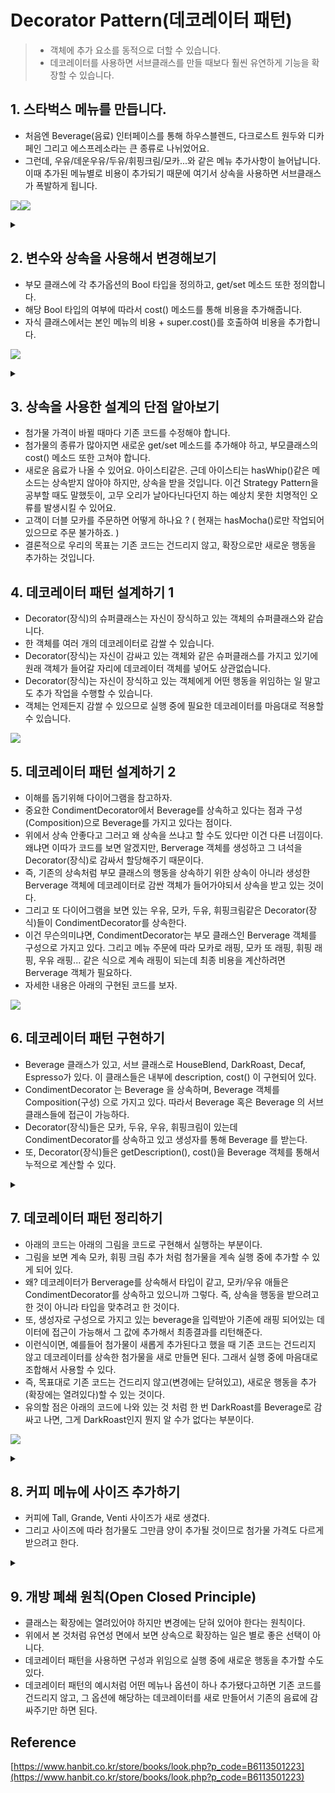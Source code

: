 # Decorator Pattern(데코레이터 패턴)
> - 객체에 추가 요소를 동적으로 더할 수 있습니다. 
> - 데코레이터를 사용하면 서브클래스를 만들 때보다 훨씬 유연하게 기능을 확장할 수 있습니다. 

## 1. 스타벅스 메뉴를 만듭니다. 
- 처음엔 Beverage(음료) 인터페이스를 통해 하우스블렌드, 다크로스트 원두와 디카페인 그리고 에스프레소라는 큰 종류로 나뉘었어요. 
- 그런데, 우유/데운우유/두유/휘핑크림/모카...와 같은 메뉴 추가사항이 늘어납니다. 이때 추가된 메뉴별로 비용이 추가되기 때문에 여기서 상속을 사용하면 서브클래스가 폭발하게 됩니다. 

![](https://velog.velcdn.com/images/dev_kickbell/post/3189eaf0-8db8-43c7-970f-cb6a276bf77c/image.png)![](https://velog.velcdn.com/images/dev_kickbell/post/1387d242-a9f8-4e47-82cc-f81eeb69b26c/image.png)

<details>
  <summary><a href="https://github.com/kickbell/pb"></a></summary>
  <p>

```swift
protocol Beverage {
    var description: String { get }
    
    func getDescription() -> String
    func cost() -> Double
}

class HouseBlend: Beverage {
    let description: String = "하우스 블렌드 원두"
    
    func getDescription() -> String {
        return description
    }
    
    func cost() -> Double {
        return 2.49
    }
}

class DarkRoast: Beverage {
    let description: String = "다크 로스트 원두"
    
    func getDescription() -> String {
        return description
    }
    
    func cost() -> Double {
        return 2.49
    }
}

class Decaf: Beverage {
    let description: String = "디카페인"
    
    func getDescription() -> String {
        return description
    }
    
    func cost() -> Double {
        return 2.29
    }
}

class Espresso: Beverage {
    let description: String = "에스프레소"
    
    func getDescription() -> String {
        return description
    }
    
    func cost() -> Double {
        return 1.99
    }
}
```
```swift
/*
 milk 우유
 steamed milk 데운 우유
 soy milk 두유
 whip 휘핑크림
 mocha 모카
 ...
 */
class HouseBlendWithMilk: Beverage { ... }
class HouseBlendWithSteamedMilk: Beverage { ... }
class HouseBlendWithSoy: Beverage { ... }
class HouseBlendWithMocha: Beverage { ... }
class HouseBlendWithWhip: Beverage { ... }
class HouseBlendWithMilkandSoy: Beverage { ... }
class HouseBlendWithSteamedMilkandWhip: Beverage { ... }
class HouseBlendWithSoyandWhip: Beverage { ... }
class HouseBlendWithMochaandWhip: Beverage { ... }
class HouseBlendWithWhipandMilkandSoy: Beverage { ... }

class DarkRoastWithMilk: Beverage { ... }
class DarkRoastWithSteamedMilk: Beverage { ... }
class DarkRoastWithSoy: Beverage { ... }
class DarkRoastWithMocha: Beverage { ... }
class DarkRoastWithWhip: Beverage { ... }
class DarkRoastWithMilkandSoy: Beverage { ... }
class DarkRoastWithSteamedMilkandWhip: Beverage { ... }
class DarkRoastWithSoyandWhip: Beverage { ... }
class DarkRoastWithMochaandWhip: Beverage { ... }
class DarkRoastWithWhipandMilkandSoy: Beverage { ... }

class EspressoWithMilk: Beverage { ... }
class EspressoWithSteamedMilk: Beverage { ... }
class EspressoWithSoy: Beverage { ... }
class EspressoWithMocha: Beverage { ... }
class EspressoWithWhip: Beverage { ... }
class EspressoWithMilkandSoy: Beverage { ... }
class EspressoWithSteamedMilkandWhip: Beverage { ... }
class EspressoWithSoyandWhip: Beverage { ... }
class EspressoWithMochaandWhip: Beverage { ... }
class EspressoWithWhipandMilkandSoy: Beverage { ... }

class DecafWithMilk: Beverage { ... }
class DecafWithSteamedMilk: Beverage { ... }
class DecafWithSoy: Beverage { ... }
class DecafWithMocha: Beverage { ... }
class DecafWithWhip: Beverage { ... }
class DecafWithMilkandSoy: Beverage { ... }
class DecafWithSteamedMilkandWhip: Beverage { ... }
class DecafWithSoyandWhip: Beverage { ... }
class DecafWithMochaandWhip: Beverage { ... }
class DecafWithWhipandMilkandSoy: Beverage { ... }

```
  </p>
</details>

## 2. 변수와 상속을 사용해서 변경해보기
- 부모 클래스에 각 추가옵션의 Bool 타입을 정의하고, get/set 메소드 또한 정의합니다.
- 해당 Bool 타입의 여부에 따라서 cost() 메소드를 통해 비용을 추가해줍니다. 
- 자식 클래스에서는 본인 메뉴의 비용 + super.cost()를 호출하여 비용을 추가합니다. 

![](https://velog.velcdn.com/images/dev_kickbell/post/681b7e16-a922-4037-bbbb-92d8824d7d54/image.png)

<details>
  <summary><a href="https://github.com/kickbell/pb"></a></summary>
  <p>

```swift
class Beverage {
    private var description: String
    private var milk: Bool = false
    private var soy: Bool = false
    private var mocha: Bool = false
    private var whip: Bool = false
    
    init(description: String) {
        self.description = description
    }
    
    func getDescription() -> String {
        self.description
    }
    
    private func hasMilk() -> Bool { self.milk }
    private func hasSoy() -> Bool { self.soy }
    private func hasMocha() -> Bool { self.mocha }
    private func hasWhip() -> Bool { self.whip }
    
    func setMilk(_ b: Bool) { self.milk = b }
    func setSoy(_ b: Bool) { self.soy = b }
    func setMocha(_ b: Bool) { self.mocha = b }
    func setWhip(_ b: Bool) { self.whip = b }
    func cost() -> Double {
        var condimentCost: Double = 0.0 //첨가물 비용
        let milkCost: Double = 2.0
        let soyCost: Double = 3.0
        let mochaCost: Double = 2.5
        let whipCost: Double = 1.0
        
        if hasMilk() { condimentCost += milkCost }
        if hasSoy() { condimentCost += soyCost }
        if hasMocha() { condimentCost += mochaCost }
        if hasWhip() { condimentCost += whipCost }
        
        return condimentCost
    }
    
}
```
    
```swift
class HouseBlend: Beverage {
    override func cost() -> Double {
        return 2.49 + super.cost()
    }
}

class DarkRoast: Beverage {
    override func cost() -> Double {
        return 2.49 + super.cost()
    }
}

class Decaf: Beverage {
    override func cost() -> Double {
        return 2.29 + super.cost()
    }
}

class Espresso: Beverage {
    override func cost() -> Double {
        return 1.99 + super.cost()
    }
}
```
    
```swift
let cafelatte = Espresso(description: "카페라떼")
cafelatte.setMilk(true)

//에스프레소 1.99 + 우유 2.0
print(cafelatte.getDescription(), cafelatte.cost())

let cafeMocha = Espresso(description: "카페모카")
cafeMocha.setMocha(true)
cafeMocha.setWhip(true)

//에스프레소 1.99 + 모카 2.5 + whip 1.0
print(cafeMocha.getDescription(), cafeMocha.cost())
    
    
/*
카페라떼 3.99
카페모카 5.49
*/
```
  </p>
</details>

## 3. 상속을 사용한 설계의 단점 알아보기 
- 첨가물 가격이 바뀔 때마다 기존 코드를 수정해야 합니다.
- 첨가물의 종류가 많아지면 새로운 get/set 메소드를 추가해야 하고, 부모클래스의 cost() 메소드 또한 고쳐야 합니다. 
- 새로운 음료가 나올 수 있어요. 아이스티같은. 근데 아이스티는 hasWhip()같은 메소드는 상속받지 않아야 하지만, 상속을 받을 것입니다. 이건 Strategy Pattern을 공부할 때도 말했듯이, 고무 오리가 날아다닌다던지 하는 예상치 못한 치명적인 오류를 발생시킬 수 있어요. 
- 고객이 더블 모카를 주문하면 어떻게 하나요 ? ( 현재는 hasMocha()로만 작업되어있으므로 주문 불가하죠. ) 
- 결론적으로 우리의 목표는 기존 코드는 건드리지 않고, 확장으로만 새로운 행동을 추가하는 것입니다. 

## 4. 데코레이터 패턴 설계하기 1
- Decorator(장식)의 슈퍼클래스는 자신이 장식하고 있는 객체의 슈퍼클래스와 같습니다. 
- 한 객체를 여러 개의 데코레이터로 감쌀 수 있습니다. 
- Decorator(장식)는 자신이 감싸고 있는 객체와 같은 슈퍼클래스를 가지고 있기에 원래 객체가 들어갈 자리에 데코레이터 객체를 넣어도 상관없습니다.
- Decorator(장식)는 자신이 장식하고 있는 객체에게 어떤 행동을 위임하는 일 말고도 추가 작업을 수행할 수 있습니다. 
- 객체는 언제든지 감쌀 수 있으므로 실행 중에 필요한 데코레이터를 마음대로 적용할 수 있습니다. 
			
![](https://velog.velcdn.com/images/dev_kickbell/post/217b4137-28a8-4cf8-ac7a-342f4b48bd03/image.png)

## 5. 데코레이터 패턴 설계하기 2
- 이해를 돕기위해 다이어그램을 참고하자. 
- 중요한 CondimentDecorator에서 Beverage를 상속하고 있다는 점과 구성(Composition)으로 Beverage를 가지고 있다는 점이다. 
- 위에서 상속 안좋다고 그러고 왜 상속을 쓰냐고 할 수도 있다만 이건 다른 너낌이다. 왜냐면 이따가 코드를 보면 알겠지만, Berverage 객체를 생성하고 그 녀석을 Decorator(장식)로 감싸서 할당해주기 때문이다. 
- 즉, 기존의 상속처럼 부모 클래스의 행동을 상속하기 위한 상속이 아니라 생성한 Berverage 객체에 데코레이터로 감싼 객체가 들어가야되서 상속을 받고 있는 것이다. 
- 그리고 또 다이어그램을 보면 있는 우유, 모카, 두유, 휘핑크림같은 Decorator(장식)들이 CondimentDecorator를 상속한다. 
- 이건 무슨의미냐면, CondimentDecorator는 부모 클래스인 Berverage 객체를 구성으로 가지고 있다. 그리고 메뉴 주문에 따라 모카로 래핑, 모카 또 래핑, 휘핑 래핑, 우유 래핑... 같은 식으로 계속 래핑이 되는데 최종 비용을 계산하려면 Berverage 객체가 필요하다. 
- 자세한 내용은 아래의 구현된 코드를 보자. 

![](https://velog.velcdn.com/images/dev_kickbell/post/a7c7eba5-448e-488c-a9de-ebb125231a90/image.png)


## 6. 데코레이터 패턴 구현하기 
- Beverage 클래스가 있고, 서브 클래스로 HouseBlend, DarkRoast, Decaf, Espresso가 있다. 이 클래스들은 내부에 description, cost() 이 구현되어 있다. 
- CondimentDecorator 는 Beverage 을 상속하며, Beverage 객체를 Composition(구성) 으로 가지고 있다. 따라서 Beverage 혹은 Beverage 의 서브 클래스들에 접근이 가능하다. 
- Decorator(장식)들은 모카, 두유, 우유, 휘핑크림이 있는데 CondimentDecorator를 상속하고 있고 생성자를 통해 Beverage 를 받는다. 
- 또, Decorator(장식)들은 getDescription(), cost()을 Beverage 객체를 통해서 누적으로 계산할 수 있다. 

<details>
  <summary><a href="https://github.com/kickbell/pb"></a></summary>
  <p>

```swift
class Beverage {
    var description: String = "제목 없음"
    
    func getDescription() -> String {
        return self.description
    }
    
    func cost() -> Double {
        return 0.0
    }
}

class CondimentDecorator: Beverage {
    var beverage = Beverage()
}

class HouseBlend: Beverage {
    override init() {
        super.init()
        description = "하우스 블렌드 원두"
    }
    
    override func cost() -> Double {
        return 2.49
    }
}

class DarkRoast: Beverage {
    override init() {
        super.init()
        description = "다크 로스트 원두"
    }
    
    override func cost() -> Double {
        return 2.49
    }
}

class Decaf: Beverage {
    override init() {
        super.init()
        description = "디카페인"
    }
    
    override func cost() -> Double {
        return 2.29
    }
}

class Espresso: Beverage {
    override init() {
        super.init()
        description = "에스프레소"
    }
    
    override func cost() -> Double {
        return 1.99
    }
}

```
    
```swift
class Mocha: CondimentDecorator {
    init(beverage: Beverage) {
        super.init()
        self.beverage = beverage
    }
    
    override func getDescription() -> String {
        return beverage.getDescription() + ", 모카"
    }
    
    override func cost() -> Double {
        return beverage.cost() + 2.5
    }
}

class Soy: CondimentDecorator {
    init(beverage: Beverage) {
        super.init()
        self.beverage = beverage
    }
    
    override func getDescription() -> String {
        return beverage.getDescription() + ", 두유"
    }
    
    override func cost() -> Double {
        return beverage.cost() + 3.0
    }
}

class Milk: CondimentDecorator {
    init(beverage: Beverage) {
        super.init()
        self.beverage = beverage
    }
    
    override func getDescription() -> String {
        return beverage.getDescription() + ", 우유"
    }
    
    override func cost() -> Double {
        return beverage.cost() + 2.0
    }
}

class Whip: CondimentDecorator {
    init(beverage: Beverage) {
        super.init()
        self.beverage = beverage
    }
    
    override func getDescription() -> String {
        return beverage.getDescription() + ", 휘핑크림"
    }
    
    override func cost() -> Double {
        return beverage.cost() + 1.0
    }
}
```
```swift
/*
 <메뉴판>
 
 [메인메뉴]
 2.49 하우스블렌드
 2.49 다크로스트
 2.29 디카페인
 1.99 에스프레소
 
 [첨가물]
 2.0 우유
 3.0 두유
 2.5 모카
 1.0 휘핑크림
 
 */

var beverage: Beverage = Espresso()
print("\(beverage.getDescription()) $\(beverage.cost())")
//에스프레소 $1.99

var beverage2: Beverage = DarkRoast()
beverage2 = Mocha(beverage: beverage2)
beverage2 = Mocha(beverage: beverage2)
beverage2 = Whip(beverage: beverage2)
print("\(beverage2.getDescription()) $\(beverage2.cost())")
//다크 로스트 원두, 모카, 모카, 휘핑크림 $8.49

var beverage3: Beverage = HouseBlend()
beverage3 = Soy(beverage: beverage3)
beverage3 = Mocha(beverage: beverage3)
beverage3 = Whip(beverage: beverage3)
print("\(beverage3.getDescription()) $\(beverage3.cost())")
//하우스 블렌드 원두, 두유, 모카, 휘핑크림 $8.99
```
  </p>
</details>

## 7. 데코레이터 패턴 정리하기 
- 아래의 코드는 아래의 그림을 코드로 구현해서 실행하는 부분이다.
- 그림을 보면 계속 모카, 휘핑 크림 추가 처럼 첨가물을 계속 실행 중에 추가할 수 있게 되어 있다. 
- 왜? 데코레이터가 Berverage를 상속해서 타입이 같고, 모카/우유 애들은 CondimentDecorator를 상속하고 있으니까 그렇다. 즉, 상속을 행동을 받으려고 한 것이 아니라 타입을 맞추려고 한 것이다. 
- 또, 생성자로 구성으로 가지고 있는 beverage을 입력받아 기존에 래핑 되어있는 데이터에 접근이 가능해서 그 값에 추가해서 최종결과를 리턴해준다. 
- 이런식이면, 예를들어 첨가물이 새롭게 추가된다고 했을 때 기존 코드는 건드리지 않고 데코레이터를 상속한 첨가물을 새로 만들면 된다. 그래서 실행 중에 마음대로 조합해서 사용할 수 있다. 
- 즉, 목표대로 기존 코드는 건드리지 않고(변경에는 닫혀있고), 새로운 행동을 추가(확장에는 열려있다)할 수 있는 것이다.
- 유의할 점은 아래의 코드에 나와 있는 것 처럼 한 번 DarkRoast를 Beverage로 감싸고 나면, 그게 DarkRoast인지 뭔지 알 수가 없다는 부분이다. 			
			
![](https://velog.velcdn.com/images/dev_kickbell/post/04a366b3-651e-41ee-a1f3-c345dfe58cd4/image.png)


<details>
  <summary><a href="https://github.com/kickbell/pb"></a></summary>
  <p>

```swift
var darkroast: Beverage = DarkRoast()
darkroast = Mocha(beverage: darkroast)
darkroast = Whip(beverage: darkroast)
print("\(darkroast.getDescription()) $\(darkroast.cost())")
//다크 로스트 원두, 모카, 휘핑크림 $5.99
```
  </p>
</details>


## 8. 커피 메뉴에 사이즈 추가하기 
- 커피에 Tall, Grande, Venti 사이즈가 새로 생겼다. 
- 그리고 사이즈에 따라 첨가물도 그만큼 양이 추가될 것이므로 첨가물 가격도 다르게 받으려고 한다. 

<details>
  <summary><a href="https://github.com/kickbell/pb"></a></summary>
  <p>

```swift
class Beverage {
    enum Size { case TALL, GRANDE, VENTI }
    var size: Size = .TALL
    var description: String = "제목 없음"
    
    func getDescription() -> String {
        return self.description
    }
    
    func cost() -> Double {
        return 0.0
    }
    
    func setSize(_ size: Size) {
        self.size = size
    }
    
    func getSize() -> Size {
        return self.size
    }
}
    
class CondimentDecorator: Beverage {
    var beverage = Beverage()
    
    override func getSize() -> Beverage.Size {
        return beverage.getSize()
    }
}
    
class Whip: CondimentDecorator {
    init(beverage: Beverage) {
        super.init()
        self.beverage = beverage
    }
    
    override func getDescription() -> String {
        return beverage.getDescription() + ", 휘핑크림"
    }
    
    override func cost() -> Double {
        var cost = beverage.cost()
        switch beverage.getSize() {
        case .TALL: cost += 1.0
        case .GRANDE: cost += 1.5
        case .VENTI: cost += 2.0
        }
        return cost
    }
}
    
```
    
```swift
var darkroast: Beverage = DarkRoast()
darkroast = Mocha(beverage: darkroast)
darkroast = Whip(beverage: darkroast)
print("\(darkroast.getDescription()) $\(darkroast.cost())")
//다크 로스트 원두, 모카, 휘핑크림 $5.99

var ventiDarkroast: Beverage = DarkRoast()
ventiDarkroast.setSize(.VENTI)
ventiDarkroast = Mocha(beverage: ventiDarkroast)
ventiDarkroast = Whip(beverage: ventiDarkroast)
print("\(ventiDarkroast.getDescription()) $\(ventiDarkroast.cost())")
//다크 로스트 원두, 모카, 휘핑크림 $6.99
```
  </p>
</details>

## 9. 개방 폐쇄 원칙(Open Closed Principle)
- 클래스는 확장에는 열려있어야 하지만 변경에는 닫혀 있어야 한다는 원칙이다. 
- 위에서 본 것처럼 유연성 면에서 보면 상속으로 확장하는 일은 별로 좋은 선택이 아니다. 
- 데코레이터 패턴을 사용하면 구성과 위임으로 실행 중에 새로운 행동을 추가할 수도 있다. 
- 데코레이터 패턴의 예시처럼 어떤 메뉴나 옵션이 하나 추가됐다고하면 기존 코드를 건드리지 않고, 그 옵션에 해당하는 데코레이터를 새로 만들어서 기존의 음료에 감싸주기만 하면 된다. 

## Reference 
[https://www.hanbit.co.kr/store/books/look.php?p_code=B6113501223](https://www.hanbit.co.kr/store/books/look.php?p_code=B6113501223)



 

